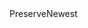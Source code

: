 <ItemGroup>
  <None Update="appsettings.json">
    <CopyToOutputDirectory>PreserveNewest</CopyToOutputDirectory>
  </None>
</ItemGroup>
